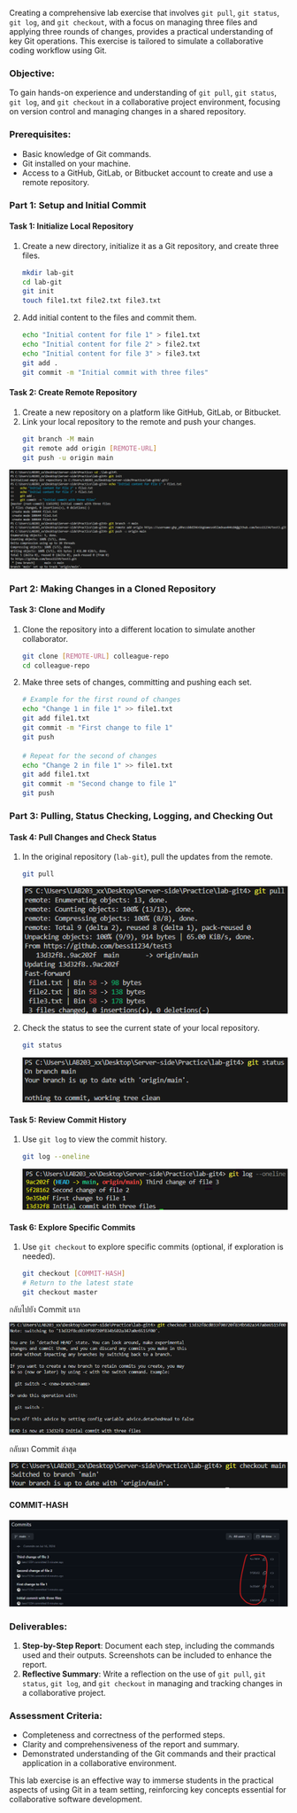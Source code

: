Creating a comprehensive lab exercise that involves `git pull`, `git status`, `git log`, and `git checkout`, with a focus on managing three files and applying three rounds of changes, provides a practical understanding of key Git operations. This exercise is tailored to simulate a collaborative coding workflow using Git.

### Objective:
To gain hands-on experience and understanding of `git pull`, `git status`, `git log`, and `git checkout` in a collaborative project environment, focusing on version control and managing changes in a shared repository.

### Prerequisites:
- Basic knowledge of Git commands.
- Git installed on your machine.
- Access to a GitHub, GitLab, or Bitbucket account to create and use a remote repository.

### Part 1: Setup and Initial Commit

#### Task 1: Initialize Local Repository
1. Create a new directory, initialize it as a Git repository, and create three files.
   ```bash
   mkdir lab-git
   cd lab-git
   git init
   touch file1.txt file2.txt file3.txt
   ```

2. Add initial content to the files and commit them.
   ```bash
   echo "Initial content for file 1" > file1.txt
   echo "Initial content for file 2" > file2.txt
   echo "Initial content for file 3" > file3.txt
   git add .
   git commit -m "Initial commit with three files"
   ```

#### Task 2: Create Remote Repository
1. Create a new repository on a platform like GitHub, GitLab, or Bitbucket.
2. Link your local repository to the remote and push your changes.
   ```bash
   git branch -M main
   git remote add origin [REMOTE-URL]
   git push -u origin main
   ```

![PNG](../practices/8.png)

### Part 2: Making Changes in a Cloned Repository

#### Task 3: Clone and Modify
1. Clone the repository into a different location to simulate another collaborator.
   ```bash
   git clone [REMOTE-URL] colleague-repo
   cd colleague-repo
   ```

2. Make three sets of changes, committing and pushing each set.
   ```bash
   # Example for the first round of changes
   echo "Change 1 in file 1" >> file1.txt
   git add file1.txt
   git commit -m "First change to file 1"
   git push

   # Repeat for the second of changes
   echo "Change 2 in file 1" >> file1.txt
   git add file1.txt
   git commit -m "Second change to file 1"
   git push
   ```

### Part 3: Pulling, Status Checking, Logging, and Checking Out

#### Task 4: Pull Changes and Check Status
1. In the original repository (`lab-git`), pull the updates from the remote.
   ```bash
   git pull
   ```

   ![PNG](../practices/9.png)

2. Check the status to see the current state of your local repository.
   ```bash
   git status
   ```

   ![PNG](../practices/10.png)

#### Task 5: Review Commit History
1. Use `git log` to view the commit history.
   ```bash
   git log --oneline
   ```

   ![PNG](../practices/11.png)

#### Task 6: Explore Specific Commits
1. Use `git checkout` to explore specific commits (optional, if exploration is needed).
   ```bash
   git checkout [COMMIT-HASH]
   # Return to the latest state
   git checkout master
   ```
กลับไปยัง Commit แรก

   ![alt text](../practices/13.png)

กลับมา Commit ล่าสุด

   ![alt text](../practices/14.png)

#### COMMIT-HASH
   ![alt text](../practices/12.png)

### Deliverables:
1. **Step-by-Step Report**: Document each step, including the commands used and their outputs. Screenshots can be included to enhance the report.
2. **Reflective Summary**: Write a reflection on the use of `git pull`, `git status`, `git log`, and `git checkout` in managing and tracking changes in a collaborative project.

### Assessment Criteria:
- Completeness and correctness of the performed steps.
- Clarity and comprehensiveness of the report and summary.
- Demonstrated understanding of the Git commands and their practical application in a collaborative environment.

This lab exercise is an effective way to immerse students in the practical aspects of using Git in a team setting, reinforcing key concepts essential for collaborative software development.